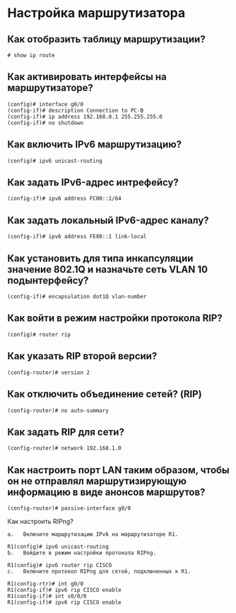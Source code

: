 Настройка маршрутизатора
========================

Как отобразить таблицу маршрутизации?
-------------------------------------
```
# show ip route
```

Как активировать интерфейсы на маршрутизаторе?
----------------------------------------------
```
(config)# interface g0/0
(config-if)# description Connection to PC-B
(config-if)# ip address 192.168.0.1 255.255.255.0
(config-if)# no shutdown
```

Как включить IPv6 маршрутизацию?
--------------------------------
```
(config)# ipv6 unicast-routing
```

Как задать IPv6-адрес интрефейсу?
---------------------------------
```
(config-if)# ipv6 address FC00::1/64
```

Как задать локальный IPv6-адрес каналу?
---------------------------------------
```
(config-if)# ipv6 address FE80::1 link-local
```

Как установить для типа инкапсуляции значение 802.1Q и назначьте сеть VLAN 10 подынтерфейсу?
--------------------------------------------------------------------------------------------
```
(config-if)# encapsulation dot1Q vlan-number
```

Как войти в режим настройки протокола RIP?
------------------------------------------
```
(config)# router rip
```

Как указать RIP второй версии?
------------------------------
```
(config-router)# version 2
```

Как отключить объединение сетей? (RIP)
--------------------------------
```
(config-router)# no auto-summary
```

Как задать RIP для сети?
------------------------
```
(config-router)# network 192.168.1.0
```

Как настроить порт LAN таким образом, чтобы он не отправлял маршрутизирующую информацию в виде анонсов маршрутов?
---
```
(config-router)# passive-interface g0/0
```

Как настроить RIPng?
```
a.   Включите маршрутизацию IPv6 на маршрутизаторе R1.

R1(config)# ipv6 unicast-routing
b.   Войдите в режим настройки протокола RIPng.

R1(config)# ipv6 router rip CISCO
c.   Включите протокол RIPng для сетей, подключенных к R1.

R1(config-rtr)# int g0/0
R1(config-if)# ipv6 rip CISCO enable
R1(config-if)# int s0/0/0
R1(config-if)# ipv6 rip CISCO enable
```